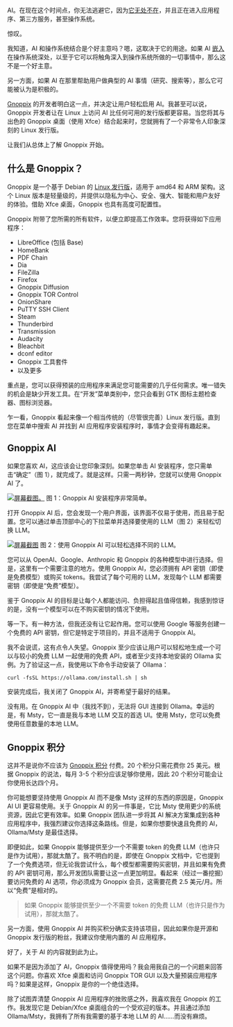 AI。在现在这个时间点，你无法逃避它，因为[它无处不在](https://thenewstack.io/ai/)，并且正在进入应用程序、第三方服务，甚至操作系统。

惊叹。

我知道，AI 和操作系统结合是个好主意吗？嗯，这取决于它的用途。如果 AI [嵌入](https://thenewstack.io/ai-engineering/)在操作系统深处，以至于它可以将触角深入到操作系统所做的一切事情中，那么这不是一个好主意。

另一方面，如果 AI 在那里帮助用户做典型的 AI 事情（研究、搜索等），那么它可能被认为是积极的。

[Gnoppix](https://gnoppix.org) 的开发者明白这一点，并决定让用户轻松启用 AI。我甚至可以说，Gnoppix 开发者让在 Linux 上访问 AI 比任何可用的发行版都更容易。当您将其与出色的 Gnoppix 桌面（使用 Xfce）结合起来时，您就拥有了一个非常令人印象深刻的 Linux 发行版。

让我们从总体上了解 Gnoppix 开始。

## 什么是 Gnoppix？

Gnoppix 是一个基于 Debian 的 [Linux 发行版](https://thenewstack.io/choosing-a-linux-distribution/)，适用于 amd64 和 ARM 架构。这个 Linux 版本是轻量级的，并提供以隐私为中心、安全、强大、智能和用户友好的体验。借助 Xfce 桌面，Gnoppix 也具有高度可配置性。

Gnoppix 附带了您所需的所有软件，以便立即提高工作效率。您将获得如下应用程序：

* LibreOffice (包括 Base)
* HomeBank
* PDF Chain
* Dia
* FileZilla
* Firefox
* Gnoppix Diffusion
* Gnoppix TOR Control
* OnionShare
* PuTTY SSH Client
* Steam
* Thunderbird
* Transmission
* Audacity
* Bleachbit
* dconf editor
* Gnoppix 工具套件
* 以及更多

重点是，您可以获得预装的应用程序来满足您可能需要的几乎任何需求。唯一错失的机会是缺少开发工具。在“开发”菜单类别中，您只会看到 GTK 图标主题检查器、图标浏览器。

乍一看，Gnoppix 看起来像一个相当传统的（尽管很完善）Linux 发行版。直到您在菜单中搜索 AI 并找到 AI 应用程序安装程序时，事情才会变得有趣起来。

## Gnoppix AI

如果您喜欢 AI，这应该会让您印象深刻。如果您单击 AI 安装程序，您只需单击“确定”（图 1），就完成了。就是这样。只需一两秒钟，您就可以使用 Gnoppix AI 了。

[![屏幕截图。](https://cdn.thenewstack.io/media/2025/08/68985152-gnoppix_ai_1.jpg)](https://cdn.thenewstack.io/media/2025/08/68985152-gnoppix_ai_1.jpg) 图 1：Gnoppix AI 安装程序非常简单。

打开 Gnoppix AI 后，您会发现一个用户界面，该界面不仅易于使用，而且易于配置。您可以通过单击顶部中心的下拉菜单并选择要使用的 LLM（图 2）来轻松切换 LLM。

[![屏幕截图](https://cdn.thenewstack.io/media/2025/08/d7395bef-gnoppix_ai_2.jpg)](https://cdn.thenewstack.io/media/2025/08/d7395bef-gnoppix_ai_2.jpg) 图 2：使用 Gnoppix AI 可以轻松选择不同的 LLM。

您可以从 OpenAI、Google、Anthropic 和 Gnoppix 的各种模型中进行选择。但是，这里有一个需要注意的地方。使用 Gnoppix AI，您必须拥有 API 密钥（即使是免费模型）或购买 tokens。我尝试了每个可用的 LLM，发现每个 LLM 都需要密钥（即使是“免费”模型）。

鉴于 Gnoppix AI 的目标是让每个人都能访问、负担得起且值得信赖，我感到惊讶的是，没有一个模型可以在不购买密钥的情况下使用。

等一下。有一种方法，但我还没有让它起作用。您可以使用 Google 等服务创建一个免费的 API 密钥，但它是特定于项目的，并且不适用于 Gnoppix AI。

我不会说谎，这有点令人失望。Gnoppix 至少应该让用户可以轻松地生成一个可以与较小的免费 LLM 一起使用的免费 API，或者至少支持本地安装的 Ollama 实例。为了验证这一点，我使用以下命令手动安装了 Ollama：

```
curl -fsSL https://ollama.com/install.sh | sh
```

安装完成后，我关闭了 Gnoppix AI，并寄希望于最好的结果。

没有用。在 Gnoppix AI 中（我找不到），无法将 GUI 连接到 Ollama。幸运的是，有 Msty，它一直是我与本地 LLM 交互的首选 UI。使用 Msty，您可以免费使用任意数量的本地 LLM。

## Gnoppix 积分

这并不是说你不应该为 [Gnoppix 积分](https://ko-fi.com/s/0101391aad) 付费。20 个积分只需花费你 25 美元。根据 Gnoppix 的说法，每月 3-5 个积分应该足够你使用，因此 20 个积分可能会让你使用长达四个月。

你可能想要坚持使用 Gnoppix AI 而不是像 Msty 这样的东西的原因是，Gnoppix AI UI 更容易使用。关于 Gnoppix AI 的另一件事是，它比 Msty 使用更少的系统资源，因此它更有效率。如果 Gnoppix 团队进一步将其 AI 解决方案集成到各种应用程序中，我强烈建议你选择这条路线。但是，如果你想要快速且免费的 AI，Ollama/Msty 是最佳选择。

即便如此，如果 Gnoppix 能够提供至少一个不需要 token 的免费 LLM（也许只是作为试用），那就太酷了。我不明白的是，即使在 Gnoppix 文档中，它也提到了一个免费选项，但无论我尝试什么，每个模型都需要购买密钥，并且如果有免费的 API 密钥可用，那么开发团队需要让这一点更加明显。看起来（经过一番挖掘）要访问免费的 AI 选项，你必须成为 Gnoppix 会员，这需要花费 2.5 美元/月。所以“免费”是相对的。

> 如果 Gnoppix 能够提供至少一个不需要 token 的免费 LLM（也许只是作为试用），那就太酷了。

另一方面，使用 Gnoppix AI 并购买积分确实支持该项目，因此如果你是开源和 Gnoppix 发行版的粉丝，我建议你使用内置的 AI 应用程序。

好了，关于 AI 的内容就到此为止。

如果不是因为添加了 AI，Gnoppix 值得使用吗？我会用我自己的一个问题来回答这个问题。你喜欢 Xfce 桌面和访问 Gnoppix TOR GUI 以及大量预装应用程序吗？如果是这样，Gnoppix 是你的一个绝佳选择。

除了试图弄清楚 Gnoppix AI 应用程序的挫败感之外，我喜欢我在 Gnoppix 的工作。我发现它是 Debian/Xfce 桌面组合的一个受欢迎的版本。并且通过添加 Ollama/Msty，我拥有了所有我需要的基于本地 LLM 的 AI……而没有麻烦。